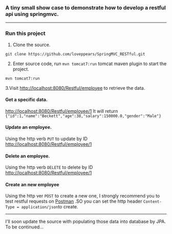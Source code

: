 ### A tiny small show case to demonstrate how to develop a restful api using springmvc.
---
### Run this project
1. Clone the source.
```
git clone https://github.com/loveppears/SpringMVC_RESTful.git
```

2. Enter source code, run ```mvn tomcat7:run``` tomcat maven plugin to start the project.
```
mvn tomcat7:run
```

3.Visit [http://localhost:8080/Restful/employee](http://localhost:8080/Restful/employee) to retrieve the data.
#### Get a specific data. 
[http://localhost:8080/Restful/employee/1](http://localhost:8080/Restful/employee/1) It will return ```{"id":1,"name":"Beckett","age":38,"salary":150000.0,"gender":"Male"}```

#### Update an employee.
Using the http verb ```PUT``` to update by ID [http://localhost:8080/Restful/employee/1](http://localhost:8080/Restful/employee/1)

#### Delete an employee.
Using the http verb ```DELETE``` to delete by ID [http://localhost:8080/Restful/employee/1](http://localhost:8080/Restful/employee/1) 

#### Create an new employee
Using the http ver ```POST``` to create a new one, I strongly recommend you to test restful requests on [Postman](https://www.getpostman.com/) .SO you can set the http header ```Content-Type = application/json```to create.


---
I'll soon update the source with populating those data into database by JPA.
To be continued...